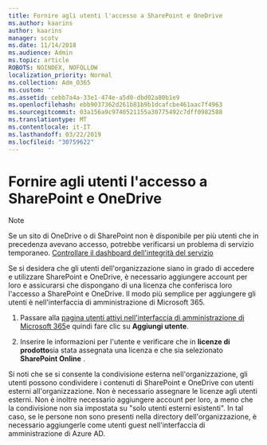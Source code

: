 ```yaml
---
title: Fornire agli utenti l'accesso a SharePoint e OneDrive
ms.author: kaarins
author: kaarins
manager: scotv
ms.date: 11/14/2018
ms.audience: Admin
ms.topic: article
ROBOTS: NOINDEX, NOFOLLOW
localization_priority: Normal
ms.collection: Adm_O365
ms.custom: ''
ms.assetid: cebb7a4a-33e1-474e-a5d0-dbd02a80b1e9
ms.openlocfilehash: ebb9037362d261b81b9b1dcafcbe461aac7f4963
ms.sourcegitcommit: 03a156a9c9740521155a30775492c7dff0982588
ms.translationtype: MT
ms.contentlocale: it-IT
ms.lasthandoff: 03/22/2019
ms.locfileid: "30759622"
---
```

# <a name="give-users-access-to-sharepoint-and-onedrive"></a>Fornire agli utenti l'accesso a SharePoint e OneDrive

> [!NOTE]
> Se un sito di OneDrive o di SharePoint non è disponibile per più utenti che in precedenza avevano accesso, potrebbe verificarsi un problema di servizio temporaneo. [Controllare il dashboard dell'integrità del servizio](https://portal.office.com/adminportal/home#/servicehealth)
  
Se si desidera che gli utenti dell'organizzazione siano in grado di accedere e utilizzare SharePoint e OneDrive, è necessario aggiungere account per loro e assicurarsi che dispongano di una licenza che conferisca loro l'accesso a SharePoint e OneDrive. Il modo più semplice per aggiungere gli utenti è nell'interfaccia di amministrazione di Microsoft 365.
  
1. Passare alla [pagina utenti attivi nell'interfaccia di amministrazione di Microsoft 365](https://portal.office.com/adminportal/home#/users)e quindi fare clic su **Aggiungi utente**.
    
2. Inserire le informazioni per l'utente e verificare che in **licenze di prodotto**sia stata assegnata una licenza e che sia selezionato **SharePoint Online** . 
    
Si noti che se si consente la condivisione esterna nell'organizzazione, gli utenti possono condividere i contenuti di SharePoint e OneDrive con utenti esterni all'organizzazione. Non è necessario assegnare le licenze agli utenti esterni. Non è inoltre necessario aggiungere account per loro, a meno che la condivisione non sia impostata su "solo utenti esterni esistenti". In tal caso, se le persone non sono presenti nella directory dell'organizzazione, è necessario aggiungerle come utenti guest nell'interfaccia di amministrazione di Azure AD.
  

